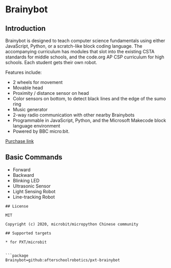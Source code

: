 # Brainybot

## Introduction

Brainybot is designed to teach computer science fundamentals using either JavaScript, Python, or a scratch-like block coding language. The accompanying curriculum has modules that slot into the existing CSTA standards for middle schools, and the code.org AP CSP curriculum for high schools. Each student gets their own robot. 

Features include: 
- 2 wheels for movement
- Movable head
- Proximity / distance sensor on head
- Color sensors on bottom, to detect black lines and the edge of the sumo ring
- Music generator
- 2-way radio communication with other nearby Brainybots 
- Programmable in JavaScript, Python, and the Microsoft Makecode block language environment
- Powered by BBC micro:bit. 

[Purchase link](https://afterschoolrobotics.com/store/p/brainybot)


## Basic Commands

* Forward
* Backward
* Blinking LED
* Ultrasonic Sensor
* Light Sensing Robot
* Line-tracking Robot

```
## License

MIT

Copyright (c) 2020, microbit/micropython Chinese community

## Supported targets

* for PXT/microbit


```package
Brainybot=github:afterschoolrobotics/pxt-brainybot
```
